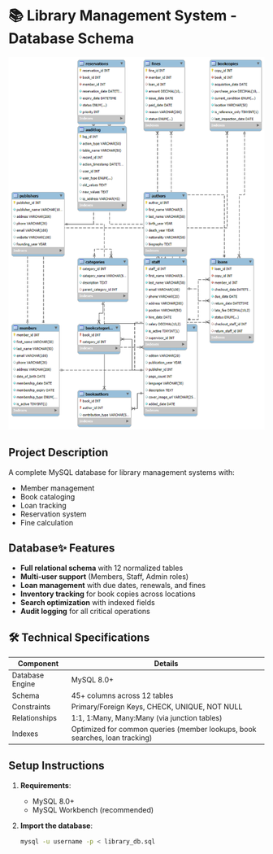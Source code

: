 # 📚 Library Management System - Database Schema

![Database ER Diagram](ERD.png)

## Project Description
A complete MySQL database for library management systems with:
- Member management
- Book cataloging
- Loan tracking
- Reservation system
- Fine calculation

## Database✨ Features

- **Full relational schema** with 12 normalized tables
- **Multi-user support** (Members, Staff, Admin roles)
- **Loan management** with due dates, renewals, and fines
- **Inventory tracking** for book copies across locations
- **Search optimization** with indexed fields
- **Audit logging** for all critical operations

## 🛠️ Technical Specifications

| Component       | Details                                                                 |
|-----------------|-------------------------------------------------------------------------|
| Database Engine | MySQL 8.0+                                               |
| Schema          | 45+ columns across 12 tables                                            |
| Constraints     | Primary/Foreign Keys, CHECK, UNIQUE, NOT NULL                          |
| Relationships   | 1:1, 1:Many, Many:Many (via junction tables)                           |
| Indexes         | Optimized for common queries (member lookups, book searches, loan tracking) |

  
## Setup Instructions

1. **Requirements**:
   - MySQL 8.0+
   - MySQL Workbench (recommended)

2. **Import the database**:
   ```bash
   mysql -u username -p < library_db.sql
